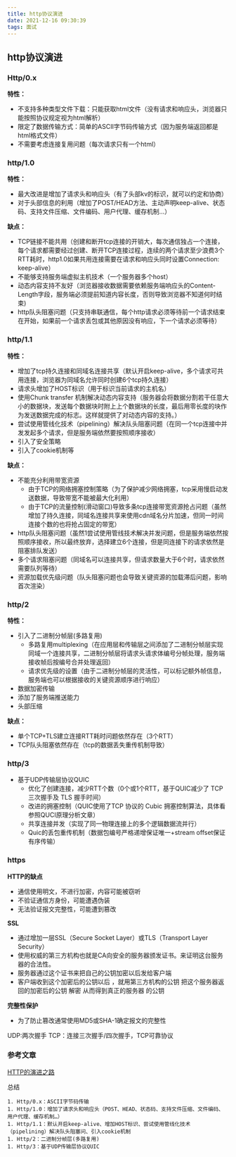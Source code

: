 ```yaml
---
title: http协议演进
date: 2021-12-16 09:30:39
tags: 面试
---
```


## http协议演进


### Http/0.x

**特性：**

- 不支持多种类型文件下载：只能获取html文件（没有请求和响应头，浏览器只能按照协议规定视为html解析）
- 限定了数据传输方式：简单的ASCII字节码传输方式（因为服务端返回都是html格式文件）
- 不需要考虑连接复用问题（每次请求只有一个html）


### http/1.0

**特性：**

- 最大改进是增加了请求头和响应头（有了头部kv的标识，就可以约定和协商）
- 对于头部信息的利用（增加了POST/HEAD方法、主动声明keep-alive、状态码、支持文件压缩、文件编码、用户代理、缓存机制…）

**缺点：**

- TCP链接不能共用（创建和断开tcp连接的开销大，每次通信独占一个连接，每个请求都需要经过创建、断开TCP连接过程，连续的两个请求至少浪费3个RTT耗时，http1.0如果共用连接需要在请求和响应头同时设置Connection: keep-alive）
- 不能够支持服务端虚拟主机技术（一个服务器多个host）
- 动态内容支持不友好（浏览器接收数据需要依赖服务端响应头的Content-Length字段，服务端必须提前知道内容长度，否则导致浏览器不知道何时结束)
- http队头阻塞问题（只支持串联通信，每个http请求必须等待前一个请求结束在开始，如果前一个请求丢包或其他原因没有响应，下一个请求必须等待）


### http/1.1

**特性：**

- 增加了tcp持久连接和同域名连接共享（默认开启keep-alive，多个请求可共用连接，浏览器为同域名允许同时创建6个tcp持久连接）
- 请求头增加了HOST标识（用于标识当前请求的主机名）
- 使用Chunk transfer 机制解决动态内容支持（服务器会将数据分割若干任意大小的数据块，发送每个数据块时附上上个数据块的长度，最后用零长度的块作为发送数据完成的标志。这样就提供了对动态内容的支持。）
- 尝试使用管线化技术（pipelining）解决队头阻塞问题（在同一个tcp连接中并发发起多个请求，但是服务端依然要按照顺序接收）
- 引入了安全策略
- 引入了cookie机制等

**缺点：**

- 不能充分利用带宽资源
	- 由于TCP的网络拥塞控制策略（为了保护减少网络拥塞，tcp采用慢启动发送数据，导致带宽不能被最大化利用）
	- 由于TCP的流量控制(滑动窗口)导致多条tcp连接带宽资源抢占问题（虽然增加了持久连接，同域名连接共享来使用cdn域名分片加速，但同一时间连接个数的也将抢占固定的带宽）
- http队头阻塞问题（虽然1尝试使用管线技术解决并发问题，但是服务端依然按照顺序接收，所以最终放弃，选择建立6个连接，但是同连接下的请求依然是阻塞排队发送）
- 多个请求阻塞问题（同域名可以连接共享，但请求数量大于6个时，请求依然需要队列等待）
- 资源加载优先级问题（队头阻塞问题也会导致关键资源的加载滞后问题，影响首次渲染）

### http/2

**特性：**

- 引入了二进制分帧层(多路复用)
	- 多路复用multiplexing（在应用层和传输层之间添加了二进制分帧层实现同域一个连接共享，二进制分帧层将请求头请求体编号分帧处理，服务端接收帧后按编号合并处理返回）
	- 请求优先级的设置（由于二进制分帧层的灵活性，可以标记额外帧信息，服务端也可以根据接收的关键资源顺序进行响应）
- 数据加密传输
- 添加了服务端推送能力
- 头部压缩

**缺点：**

- 单个TCP+TLS建立连接RTT耗时问题依然存在（3个RTT）
- TCP队头阻塞依然存在（tcp的数据丢失重传机制导致）

### http/3

- 基于UDP传输层协议QUIC
	- 优化了创建连接，减少RTT个数（0个或1个RTT，基于QUIC减少了 TCP 三次握手及 TLS 握手时间）
	- 改进的拥塞控制（QUIC使用了TCP 协议的 Cubic 拥塞控制算法，具体看参照QUCI原理分析文章）
	- 共享连接并发（实现了同一物理连接上的多个逻辑数据流并行）
	- Quic的丢包重传机制（数据包编号严格递增保证唯一+stream offset保证有序传输）



### https

**HTTP的缺点**

- 通信使用明文，不进行加密，内容可能被窃听
- 不验证通信方身份，可能遭遇伪装
- 无法验证报文完整性，可能遭到篡改

**SSL**

- 通过增加一层SSL（Secure Socket Layer）或TLS（Transport Layer Security）
- 使用权威的第三方机构也就是CA向安全的服务器颁发证书。来证明这台服务器的合法性。
- 服务器通过这个证书来把自己的公钥加密以后发给客户端
- 客户端收到这个加密后的公钥以后 ，就用第三方机构的公钥 把这个服务器返回的加密后的公钥 解密 从而得到真正的服务器 的公钥

**完整性保护**

- 为了防止篡改通常使用MD5或SHA-1确定报文的完整性


UDP:两次握手
TCP：连接三次握手/四次握手，TCP可靠协议

### 参考文章
[HTTP的演进之路](https://zhuanlan.zhihu.com/p/50879185)


总结

	1. Http/0.x：ASCII字节码传输
	1. Http/1.0：增加了请求头和响应头（POST、HEAD、状态码、支持文件压缩、文件编码、用户代理、缓存机制…）
	1. Http/1.1：默认开启keep-alive、增加HOST标识、尝试使用管线化技术（pipelining）解决队头阻塞问、引入cookie机制
	1. Http/2：二进制分帧层(多路复用)
	1. Http/3：基于UDP传输层协议QUIC